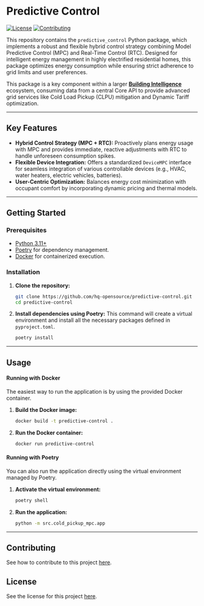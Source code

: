 # Predictive Control

[![License](https://img.shields.io/badge/License-LiLiQ_P-blue.svg)](LICENSE.md)
[![Contributing](https://img.shields.io/badge/Contributing-Guidelines-green.svg)](CONTRIBUTING.md)

This repository contains the `predictive_control` Python package, which implements a robust and flexible hybrid control strategy combining Model Predictive Control (MPC) and Real-Time Control (RTC). Designed for intelligent energy management in highly electrified residential homes, this package optimizes energy consumption while ensuring strict adherence to grid limits and user preferences.

This package is a key component within a larger [**Building Intelligence**](https://hq-opensource.github.io/building-intelligence/) ecosystem, consuming data from a central Core API to provide advanced grid services like Cold Load Pickup (CLPU) mitigation and Dynamic Tariff optimization.

---

## Key Features

*   **Hybrid Control Strategy (MPC + RTC):** Proactively plans energy usage with MPC and provides immediate, reactive adjustments with RTC to handle unforeseen consumption spikes.
*   **Flexible Device Integration:** Offers a standardized `DeviceMPC` interface for seamless integration of various controllable devices (e.g., HVAC, water heaters, electric vehicles, batteries).
*   **User-Centric Optimization:** Balances energy cost minimization with occupant comfort by incorporating dynamic pricing and thermal models.

---

## Getting Started

### Prerequisites

*   [Python 3.11+](https://www.python.org/downloads/)
*   [Poetry](https://python-poetry.org/docs/#installation) for dependency management.
*   [Docker](https://docs.docker.com/get-docker/) for containerized execution.

### Installation

1.  **Clone the repository:**
    ```bash
    git clone https://github.com/hq-opensource/predictive-control.git
    cd predictive-control
    ```

2.  **Install dependencies using Poetry:**
    This command will create a virtual environment and install all the necessary packages defined in `pyproject.toml`.
    ```bash
    poetry install
    ```

---

## Usage

#### Running with Docker

The easiest way to run the application is by using the provided Docker container.

1.  **Build the Docker image:**
    ```bash
    docker build -t predictive-control .
    ```

2.  **Run the Docker container:**
    ```bash
    docker run predictive-control
    ```

#### Running with Poetry

You can also run the application directly using the virtual environment managed by Poetry.

1.  **Activate the virtual environment:**
    ```bash
    poetry shell
    ```

2.  **Run the application:**
    ```bash
    python -m src.cold_pickup_mpc.app
    ```

---

## Contributing
See how to contribute to this project [here](CONTRIBUTING.md).

## License
See the license for this project [here](LICENSE.md).